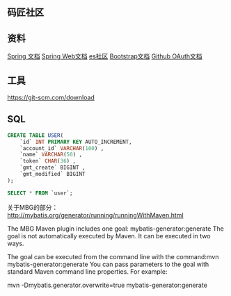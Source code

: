 ## 码匠社区

## 资料
[Spring 文档](https://spring.io/guides)
[Spring Web文档](https://spring.io/guides/gs/serving-web-content/)
[es社区](httPs://elasticsearch.cn/explore)
[Bootstrap文档](https://v3.bootcss.com/components)
[Github OAuth文档](https://developer.github.com/apps/building-oauth-apps/creating-an-oauth-app/)



## 工具
https://git-scm.com/download

## SQL
```sql
CREATE TABLE USER(
	`id` INT PRIMARY KEY AUTO_INCREMENT,
	`account_id` VARCHAR(100) ,
	`name` VARCHAR(50) ,
	`token` CHAR(36) ,
	`gmt_create` BIGINT ,
	`gmt_modified` BIGINT
);

SELECT * FROM `user`;
```
关于MBG的部分：http://mybatis.org/generator/running/runningWithMaven.html

The MBG Maven plugin includes one goal: mybatis-generator:generate
The goal is not automatically executed by Maven. It can be executed in two ways.

The goal can be executed from the command line with the command:mvn mybatis-generator:generate
You can pass parameters to the goal with standard Maven command line properties. For example:

mvn -Dmybatis.generator.overwrite=true mybatis-generator:generate